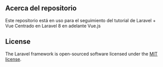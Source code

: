 

## Acerca del repositorio

Este repositorio está en uso para el seguimiento del tutorial de Laravel + Vue
Centrado en Laravel 8 en adelante
Vue.js


## License

The Laravel framework is open-sourced software licensed under the [MIT license](https://opensource.org/licenses/MIT).
